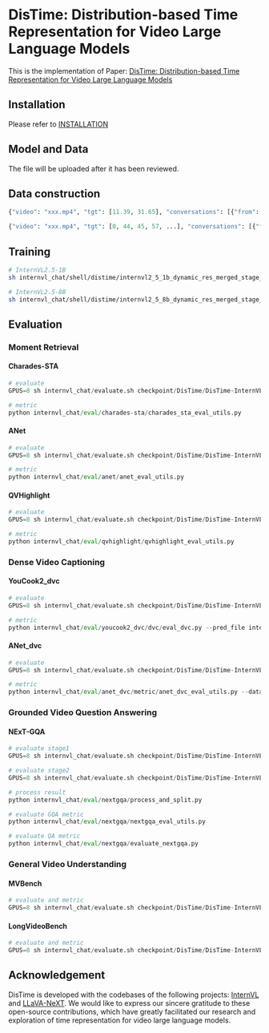 DisTime: Distribution-based Time Representation for Video Large Language Models
===

This is the implementation of Paper: [DisTime: Distribution-based Time Representation for Video Large Language Models](https://arxiv.org/abs/2505.24329)

## Installation

Please refer to  [INSTALLATION](https://github.com/OpenGVLab/InternVL/blob/main/INSTALLATION.md)

## Model and Data

The file will be uploaded after it has been reviewed.

## Data construction

```python
{"video": "xxx.mp4", "tgt": [11.39, 31.65], "conversations": [{"from": "human", "value": "<video>\nGive you a textual query: 'They subsequently apply wax to a ski in the kitchen, all the while remaining active and on the move.'. When does the described content occur in the video? Please return the timestamp."}, {"from": "gpt", "value": "The event is depicted at <TIME_STAMP>."}]}

{"video": "xxx.mp4", "tgt": [0, 44, 45, 57, ...], "conversations": [{"from": "human", "value": "<video>\nIdentify and localize a series of steps or actions occurring in the video, providing start and end timestamps and related descriptions."}, {"from": "gpt", "value": "<TIME_STAMP>, clean the bananas. <TIME_STAMP>, take the skin off. <TIME_STAMP>，..."}]}
```

## Training

```bash
# InternVL2.5-1B
sh internvl_chat/shell/distime/internvl2_5_1b_dynamic_res_merged_stage_finetune_lora.sh

# InternVL2.5-8B
sh internvl_chat/shell/distime/internvl2_5_8b_dynamic_res_merged_stage_finetune_lora.sh
```

## Evaluation

### Moment Retrieval 

#### Charades-STA

```python
# evaluate
GPUS=8 sh internvl_chat/evaluate.sh checkpoint/DisTime/DisTime-InternVL2_5-1B charades

# metric
python internvl_chat/eval/charades-sta/charades_sta_eval_utils.py
```

#### ANet

```python
# evaluate
GPUS=8 sh internvl_chat/evaluate.sh checkpoint/DisTime/DisTime-InternVL2_5-1B anet

# metric
python internvl_chat/eval/anet/anet_eval_utils.py
```

#### QVHighlight

```python
# evaluate
GPUS=8 sh internvl_chat/evaluate.sh checkpoint/DisTime/DisTime-InternVL2_5-1B qvh

# metric
python internvl_chat/eval/qvhighlight/qvhighlight_eval_utils.py
```

### Dense Video Captioning

#### YouCook2_dvc

```python
# evaluate
GPUS=8 sh internvl_chat/evaluate.sh checkpoint/DisTime/DisTime-InternVL2_5-1B youcook2_dvc

# metric
python internvl_chat/eval/youcook2_dvc/dvc/eval_dvc.py --pred_file internvl_chat/results/YouCook2-DVC/1B/results.json --gt_file internvl_chat/data_example/youcook2_dvc/val.caption_coco_format.json
```

#### ANet_dvc

```python
# evaluate
GPUS=8 sh internvl_chat/evaluate.sh checkpoint/DisTime/DisTime-InternVL2_5-1B anet_dvc

# metric
python internvl_chat/eval/anet_dvc/metric/anet_dvc_eval_utils.py --data_path internvl_chat/data_example/anet/val_2.json --log_path internvl_chat/results/ANet-Caption-DVC/1B/results.txt --task captioning
```

### Grounded Video Question Answering

#### NExT-GQA

```python
# evaluate stage1
GPUS=8 sh internvl_chat/evaluate.sh checkpoint/DisTime/DisTime-InternVL2_5-1B nextgqa 1

# evaluate stage2
GPUS=8 sh internvl_chat/evaluate.sh checkpoint/DisTime/DisTime-InternVL2_5-1B nextgqa 2

# process result
python internvl_chat/eval/nextgqa/process_and_split.py

# evaluate GQA metric
python internvl_chat/eval/nextgqa/nextgqa_eval_utils.py

# evaluate QA metric
python internvl_chat/eval/nextgqa/evaluate_nextgqa.py
```

### General Video Understanding

#### MVBench

```python
# evaluate and metric
GPUS=8 sh internvl_chat/evaluate.sh checkpoint/DisTime/DisTime-InternVL2_5-1B mvbench
```

#### LongVideoBench

```python
# evaluate and metric
GPUS=8 sh internvl_chat/evaluate.sh checkpoint/DisTime/DisTime-InternVL2_5-1B longvideobench
```

## Acknowledgement

DisTime is developed with  the codebases of the following projects: [InternVL](https://github.com/OpenGVLab/InternVL) and [LLaVA-NeXT](https://github.com/LLaVA-VL/LLaVA-NeXT). We would like to express our sincere gratitude to these open-source contributions, which have greatly facilitated our research and exploration of time representation for video large language models.



